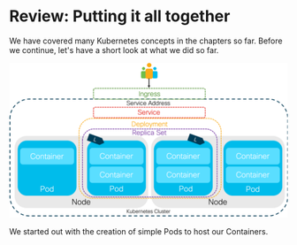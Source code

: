 # Review: Putting it all together

We have covered many Kubernetes concepts in the chapters so far. Before we continue, let's have a short look at what we did so far.

![Review](img/review.png?raw=true "Review")

We started out with the creation of simple Pods to host our Containers.
